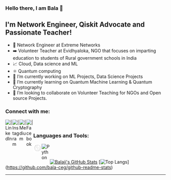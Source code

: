 ### Hello there, I am Bala 👋

## I'm Network Engineer, Qiskit Advocate and Passionate Teacher!
- 📐 Network Engineer at Extreme Networks
- ➡️ Volunteer Teacher at Evidhyaloka, NGO that focuses on imparting education to students of Rural government schools in India 
- 📈 Cloud, Data science and ML
- ⚛️ Quantum computing
- 🔭 I’m currently working on  ML Projects, Data Science Projects 
- 🌱 I’m currently learning on Quantum Machine Learning & Quantum Cryptography
- 👯 I’m looking to collaborate on Volunteer Teaching for NGOs and Open source Projects.  

### Connect with me:

[<img align="left" alt=" | LinkedIn" width="22px" src="https://cdn.jsdelivr.net/npm/simple-icons@v3/icons/linkedin.svg" />][linkedin]
[<img align="left" alt=" | Instagram" width="22px" src="https://cdn.jsdelivr.net/npm/simple-icons@v3/icons/instagram.svg" />][instagram]
[<img align="left" alt=" | Medium" width="22px" src="https://cdn.jsdelivr.net/npm/simple-icons@v3/icons/medium.svg" />][medium]
[<img align="left" alt=" | Facebook" width="22px" src="https://cdn.jsdelivr.net/npm/simple-icons@v3/icons/facebook.svg" />][facebook]

<br />

### Languages and Tools:

<img align="left" alt="Qiskit" width="26px" src="https://raw.githubusercontent.com/AkashGutha/Qiskit-Snippets/master/assets/qiskit.gif" />
<img align="left" alt="Python" width="26px" src="https://cdn3.iconfinder.com/data/icons/logos-and-brands-adobe/512/267_Python-512.png" />



<br />
<br />


[![Balaji's GitHub Stats](https://github-readme-stats.vercel.app/api?username=bala-ceg&hide=issues&count_private=true&show_icons=true&theme=calm)](https://github.com/bala-ceg/github-readme-stats)
[![Top Langs](https://github-readme-stats.vercel.app/api/top-langs/?username=bala-ceg&layout=compact&theme=calm)]
(https://github.com/bala-ceg/github-readme-stats)

---


[ibm]: https://www.ibm.com/quantum-computing/developers
[qiskit]: https://qiskit.org/
[instagram]: https://www.instagram.com/bala_ceg/
[linkedin]: https://www.linkedin.com/in/balaji-seetharaman-a90961100/
[medium]: https://bala-ceg.medium.com/
[facebook]: https://www.facebook.com/selva.balaji.102/
